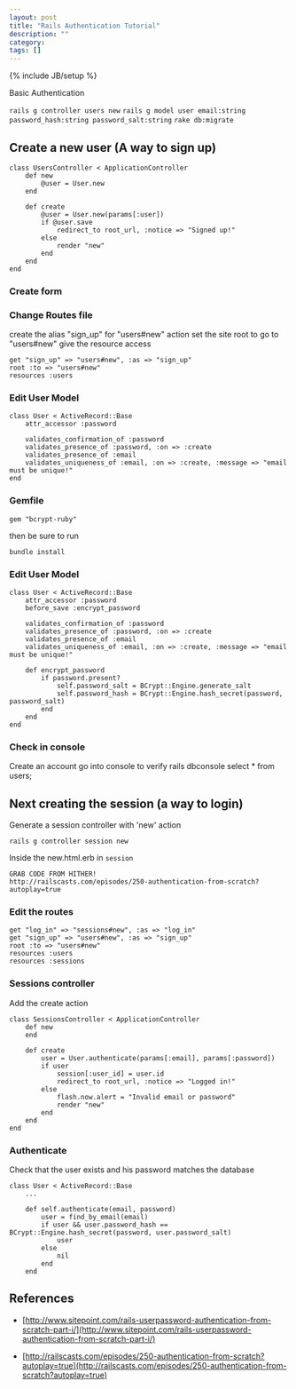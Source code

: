 ```yaml
---
layout: post
title: "Rails Authentication Tutorial"
description: ""
category: 
tags: []
---
```

{% include JB/setup %}

Basic Authentication

`rails g controller users new`
`rails g model user email:string password_hash:string password_salt:string`
`rake db:migrate`

## Create a new user (A way to sign up)

	class UsersController < ApplicationController
		def new
			@user = User.new
		end

		def create
			@user = User.new(params[:user])
			if @user.save
				redirect_to root_url, :notice => "Signed up!"
			else
				render "new"
			end
		end
	end
### Create form

### Change Routes file
create the alias "sign_up" for "users#new" action
set the site root to go to "users#new"
give the resource access

	get "sign_up" => "users#new", :as => "sign_up"
	root :to => "users#new"
	resources :users

### Edit User Model
	class User < ActiveRecord::Base
		attr_accessor :password

		validates_confirmation_of :password
		validates_presence_of :password, :on => :create
		validates_presence_of :email
		validates_uniqueness_of :email, :on => :create, :message => "email must be unique!"
	end

### Gemfile

	gem "bcrypt-ruby"
	
then be sure to run

	bundle install

### Edit User Model

	class User < ActiveRecord::Base
		attr_accessor :password
		before_save :encrypt_password

		validates_confirmation_of :password
		validates_presence_of :password, :on => :create
		validates_presence_of :email
		validates_uniqueness_of :email, :on => :create, :message => "email must be unique!"

		def encrypt_password
			if password.present?
				self.password_salt = BCrypt::Engine.generate_salt
				self.password_hash = BCrypt::Engine.hash_secret(password, password_salt)
			end
		end
	end

### Check in console
Create an account
go into console to verify 
	rails dbconsole
	select * from users;

## Next creating the session (a way to login)
Generate a session controller with 'new' action

	rails g controller session new

Inside the new.html.erb in `session`

	GRAB CODE FROM HITHER!
	http://railscasts.com/episodes/250-authentication-from-scratch?autoplay=true

### Edit the routes

	get "log_in" => "sessions#new", :as => "log_in"
	get "sign_up" => "users#new", :as => "sign_up"
	root :to => "users#new"
	resources :users
	resources :sessions

### Sessions controller

Add the create action

	class SessionsController < ApplicationController
		def new
		end

		def create
			user = User.authenticate(params[:email], params[:password])
			if user
				session[:user_id] = user.id
				redirect_to root_url, :notice => "Logged in!"
			else
				flash.now.alert = "Invalid email or password"
				render "new"
			end
		end
	end

### Authenticate
Check that the user exists and his password matches the database

	class User < ActiveRecord::Base
		...

		def self.authenticate(email, password)
		    user = find_by_email(email)
		    if user && user.password_hash == BCrypt::Engine.hash_secret(password, user.password_salt)
		      	user
		    else
		      	nil
		    end
		end

## References
- [http://www.sitepoint.com/rails-userpassword-authentication-from-scratch-part-i/](http://www.sitepoint.com/rails-userpassword-authentication-from-scratch-part-i/)

- [http://railscasts.com/episodes/250-authentication-from-scratch?autoplay=true](http://railscasts.com/episodes/250-authentication-from-scratch?autoplay=true)
